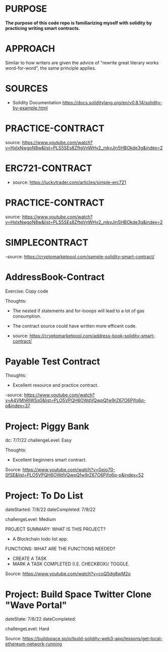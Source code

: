 # PURPOSE

**The purpose of this code repo is familiarizing myself with solidity by practicing writing smart contracts.**


# APPROACH

Similar to how writers are given the advice of "rewrite great literary works word-for-word", the same principle applies. 


# SOURCES

- Solidity Documentation https://docs.soliditylang.org/en/v0.8.14/solidity-by-example.html

# PRACTICE-CONTRACT
source: https://www.youtube.com/watch?v=HxlxNwgoN8w&list=PLS5SEs8ZftgVnWHv2_mkvJjn5HBOkde3g&index=2

# ERC721-CONTRACT
- source: https://luckytrader.com/articles/simple-erc721
# PRACTICE-CONTRACT

source: https://www.youtube.com/watch?v=HxlxNwgoN8w&list=PLS5SEs8ZftgVnWHv2_mkvJjn5HBOkde3g&index=2

# SIMPLECONTRACT 
-source: https://cryptomarketpool.com/sample-solidity-smart-contract/

# AddressBook-Contract 
Exercise: Copy code

Thoughts: 
- The nested if statements and for-looops will lead to a lot of gas consumption. 
- The contract source could have written more efficent code. 

- source: https://cryptomarketpool.com/address-book-solidity-smart-contract/

# Payable Test Contract 

Thoughts: 
- Excellent resource and practice contract.

-source: https://www.youtube.com/watch?v=A4VMhRIWSs0&list=PLO5VPQH6OWdVQwpQfw9rZ67O6Pjfo6q-p&index=37

# Project: Piggy Bank 
dc: 7/7/22
challengeLevel: Easy

Thoughts: 
- Excellent beginners smart contract.

Source: https://www.youtube.com/watch?v=Geio70-SfSE&list=PLO5VPQH6OWdVQwpQfw9rZ67O6Pjfo6q-p&index=52

# Project: To Do List 
dateStarted: 7/8/22
dateCompleted: 7/9/22

challengeLevel: Medium

PROJECT SUMMARY: WHAT IS THIS PROJECT? 
- A Blockchain todo list app. 

FUNCTIONS: WHAT ARE THE FUNCTIONS NEEDED? 
- CREATE A TASK
- MARK A TASK COMPLETED (I.E. CHECKBOX)/ TOGGLE. 

Source: https://www.youtube.com/watch?v=coQ5dg8wM2o

# Project: Build Space Twitter Clone "Wave Portal"
dateState: 7/8/22
dateCompleted: 

challengeLevel: Hard

Source: https://buildspace.so/p/build-solidity-web3-app/lessons/get-local-ethereum-network-running